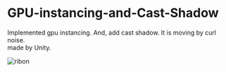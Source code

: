 # GPU-instancing-and-Cast-Shadow


Implemented gpu instancing. And, add cast shadow. It is moving  by curl noise.  
made by Unity.


![ribon](https://user-images.githubusercontent.com/65954422/82908718-543d2380-9fa3-11ea-9cc5-7ee53aaf15cf.PNG)
